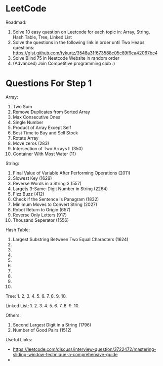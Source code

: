 # LeetCode


Roadmad:
1. Solve 10 easy question on Leetcode for each topic in: Array, String, Hash Table,  Tree, Linked List
2. Solve the questions in the following link in order until Two Heaps questions: https://gist.github.com/tykurtz/3548a31f673588c05c89f9ca42067bc4
3. Solve Blind 75 in Neetcode Website in random order
4. (Advanced) Join Competitive programming club :)



# Questions For Step 1

Array:
1. Two Sum
2. Remove Duplicates from Sorted Array
3. Max Consecutive Ones
4. Single Number
5. Product of Array Except Self
6. Best Time to Buy and Sell Stock
7. Rotate Array
8. Move zeros (283)
9. Intersection of Two Arrays II (350)
10. Container With Most Water (11)


String:
1. Final Value of Variable After Performing Operations (2011)
2. Slowest Key (1629)
3. Reverse Words in a String 3 (557)
4. Largets 3-Same-Digit Number in String (2264)
5. Fizz Buzz (412)
6. Check if the Sentence Is Panagram (1832)
7. Minimum Moves to Convert String (2027)
8. Robot Return to Origin (657)
9. Reverse Only Letters (917)
10. Thousand Seperator (1556)



Hash Table:
1. Largest Substring Between Two Equal Characters (1624)
2. 
3. 
4. 
5. 
6. 
7. 
8. 
9. 
10. 


Tree:
1. 
2. 
3. 
4. 
5. 
6. 
7. 
8. 
9. 
10. 



Linked List:
1. 
2. 
3. 
4. 
5. 
6. 
7. 
8. 
9. 
10. 


Others:
1. Second Largest Digit in a String (1796)
2. Number of Good Pairs (1512)


Useful Links:
- https://leetcode.com/discuss/interview-question/3722472/mastering-sliding-window-technique-a-comprehensive-guide
- 
